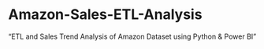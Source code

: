 # Amazon-Sales-ETL-Analysis
“ETL and Sales Trend Analysis of Amazon Dataset using Python &amp; Power BI”
